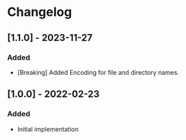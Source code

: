 # Changelog

## [1.1.0] - 2023-11-27
### Added
- [Breaking] Added Encoding for file and directory names.

## [1.0.0] - 2022-02-23
### Added
- Initial implementation
